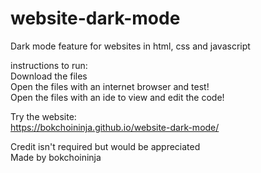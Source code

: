 # website-dark-mode
Dark mode feature for websites in html, css and javascript

instructions to run:  
  Download the files  
  Open the files with an internet browser and test!  
  Open the files with an ide to view and edit the code!  

Try the website:  
https://bokchoininja.github.io/website-dark-mode/  

Credit isn't required but would be appreciated  
Made by bokchoininja  
